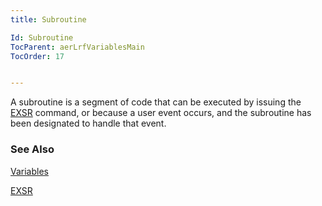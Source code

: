 ```yaml
---
title: Subroutine

Id: Subroutine
TocParent: aerLrfVariablesMain
TocOrder: 17


---
```


A subroutine is a segment of code that can be executed by issuing the [EXSR](EXSR.html) command, or because a user event occurs, and the subroutine has been designated to handle that event. 

### See Also
[Variables](ecrLrfVariablesMain.html)

[EXSR](EXSR.html) 
